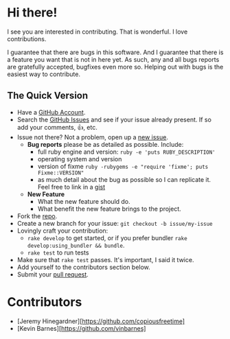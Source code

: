# Hi there!

I see you are interested in contributing. That is wonderful. I love
contributions.

I guarantee that there are bugs in this software. And I guarantee that there is
a feature you want that is not in here yet. As such, any and all bugs reports
are gratefully accepted, bugfixes even more so. Helping out with bugs is the
easiest way to contribute.


## The Quick Version

* Have a [GitHub Account][].
* Search the [GitHub Issues][] and see if your issue already present. If so
  add your comments, :thumbsup:, etc.
* Issue not there? Not a problem, open up a [new issue][].
    * **Bug reports** please be as detailed as possible. Include:
        * full ruby engine and version: `ruby -e 'puts RUBY_DESCRIPTION'`
        * operating system and version
        * version of fixme `ruby -rubygems -e "require 'fixme'; puts Fixme::VERSION"`
        * as much detail about the bug as possible so I can replicate it. Feel free
          to link in a [gist][]
    * **New Feature**
        * What the new feature should do.
        * What benefit the new feature brings to the project.
* Fork the [repo][].
* Create a new branch for your issue: `git checkout -b issue/my-issue`
* Lovingly craft your contribution:
    * `rake develop` to get started, or if you prefer bundler `rake develop:using_bundler && bundle`.
    * `rake test` to run tests
* Make sure that `rake test` passes. It's important, I said it twice.
* Add yourself to the contributors section below.
* Submit your [pull request][].

# Contributors

* [Jeremy Hinegardner][https://github.com/copiousfreetime]
* [Kevin Barnes][https://github.com/vinbarnes]

[GitHub Account]: https://github.com/signup/free "GitHub Signup"
[GitHub Issues]:  https://github.com/copiousfreetime/fixme/issues "Fixme Issues"
[new issue]:      https://github.com/copiousfreetime/fixme/issues/new "New Fixme Issue"
[gist]:           https://gist.github.com/ "New Gist"
[repo]:           https://github.com/copiousfreetime/fixme "Fixme Repo"
[pull request]:   https://help.github.com/articles/using-pull-requests "Using Pull Requests"
